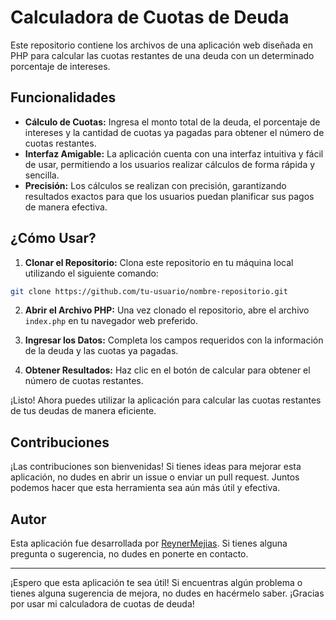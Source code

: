 # Calculadora de Cuotas de Deuda

Este repositorio contiene los archivos de una aplicación web diseñada en PHP para calcular las cuotas restantes de una deuda con un determinado porcentaje de intereses.

## Funcionalidades

- **Cálculo de Cuotas:** Ingresa el monto total de la deuda, el porcentaje de intereses y la cantidad de cuotas ya pagadas para obtener el número de cuotas restantes.
- **Interfaz Amigable:** La aplicación cuenta con una interfaz intuitiva y fácil de usar, permitiendo a los usuarios realizar cálculos de forma rápida y sencilla.
- **Precisión:** Los cálculos se realizan con precisión, garantizando resultados exactos para que los usuarios puedan planificar sus pagos de manera efectiva.

## ¿Cómo Usar?

1. **Clonar el Repositorio:** Clona este repositorio en tu máquina local utilizando el siguiente comando:

```bash
git clone https://github.com/tu-usuario/nombre-repositorio.git
```

2. **Abrir el Archivo PHP:** Una vez clonado el repositorio, abre el archivo `index.php` en tu navegador web preferido.

3. **Ingresar los Datos:** Completa los campos requeridos con la información de la deuda y las cuotas ya pagadas.

4. **Obtener Resultados:** Haz clic en el botón de calcular para obtener el número de cuotas restantes.

¡Listo! Ahora puedes utilizar la aplicación para calcular las cuotas restantes de tus deudas de manera eficiente.

## Contribuciones

¡Las contribuciones son bienvenidas! Si tienes ideas para mejorar esta aplicación, no dudes en abrir un issue o enviar un pull request. Juntos podemos hacer que esta herramienta sea aún más útil y efectiva.

## Autor

Esta aplicación fue desarrollada por [ReynerMejias](https://github.com/ReynerMejias). Si tienes alguna pregunta o sugerencia, no dudes en ponerte en contacto.

---

¡Espero que esta aplicación te sea útil! Si encuentras algún problema o tienes alguna sugerencia de mejora, no dudes en hacérmelo saber. ¡Gracias por usar mi calculadora de cuotas de deuda!
